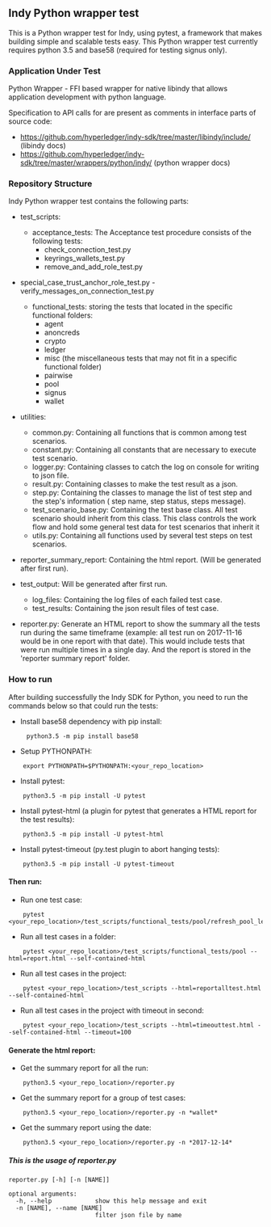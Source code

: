 ## Indy Python wrapper test

This is a Python wrapper test for Indy, using pytest, a framework that makes building simple and scalable tests easy.
This Python wrapper test currently requires python 3.5 and base58 (required for testing signus only).

### Application Under Test
Python Wrapper - FFI based wrapper for native libindy that allows application development with python language.

Specification to API calls for are present as comments in interface parts of source code:
* https://github.com/hyperledger/indy-sdk/tree/master/libindy/include/ (libindy docs)
* https://github.com/hyperledger/indy-sdk/tree/master/wrappers/python/indy/ (python wrapper docs)

### Repository Structure
Indy Python wrapper test contains the following parts:
 
- test_scripts:
     - acceptance_tests: The Acceptance test procedure consists of the following tests:
          - check_connection_test.py
          - keyrings_wallets_test.py 
          - remove_and_add_role_test.py 

- special_case_trust_anchor_role_test.py 
          - verify_messages_on_connection_test.py
     - functional_tests: storing the tests that located in the specific functional folders:
          - agent
          - anoncreds
          - crypto
          - ledger
          - misc (the miscellaneous tests that may not fit in a specific functional folder)
          - pairwise
          - pool
          - signus
          - wallet
           
- utilities:
     - common.py: Containing all functions that is common among test scenarios.
     - constant.py: Containing all constants that are necessary to execute test scenario.
     - logger.py: Containing classes to catch the log on console for writing to json file.
     - result.py: Containing classes to make the test result as a json.
     - step.py: Containing the classes to manage the list of test step and the step's information ( step name, step status, steps message).
     - test_scenario_base.py: Containing the test base class. All test scenario should inherit from this class. This class controls the work flow and hold some general test data for test scenarios that inherit it
     - utils.py: Containing all functions used by several test steps on test scenarios.

- reporter_summary_report: Containing the html report. (Will be generated after first run).
- test_output:  Will be generated after first run.
     - log_files: Containing the log files of each failed test case.
     - test_results: Containing the json result files of test case.

- reporter.py: Generate an HTML report to show the summary all the tests run during the same timeframe (example: all test run on 2017-11-16 would be in one report with that date). This would include tests that were run multiple times in a single day. And the report is stored in the 'reporter summary report' folder.

### How to run

After building successfully the Indy SDK for Python, you need to run the commands below so that could run the tests:

- Install base58 dependency with pip install: 
```
     python3.5 -m pip install base58
```
- Setup PYTHONPATH: 
```
    export PYTHONPATH=$PYTHONPATH:<your_repo_location>
```
- Install pytest:
```
    python3.5 -m pip install -U pytest
```
- Install pytest-html (a plugin for pytest that generates a HTML report for the test results):
```
    python3.5 -m pip install -U pytest-html
```
- Install pytest-timeout (py.test plugin to abort hanging tests):
```
    python3.5 -m pip install -U pytest-timeout
```

#### Then run:
- Run one test case:
```
    pytest <your_repo_location>/test_scripts/functional_tests/pool/refresh_pool_ledger_works_with_valid_data_test.py
```
- Run all test cases in a folder:
```
    pytest <your_repo_location>/test_scripts/functional_tests/pool --html=report.html --self-contained-html
```
- Run all test cases in the project:
``` 
    pytest <your_repo_location>/test_scripts --html=reportalltest.html --self-contained-html
```
- Run all test cases in the project with timeout in second:
```
    pytest <your_repo_location>/test_scripts --html=timeouttest.html --self-contained-html --timeout=100
```

#### Generate the html report:
- Get the summary report for all the run:
```
    python3.5 <your_repo_location>/reporter.py
```
- Get the summary report for a group of test cases:
```
    python3.5 <your_repo_location>/reporter.py -n *wallet*
```
- Get the summary report using the date:
```
    python3.5 <your_repo_location>/reporter.py -n *2017-12-14*
``` 

##### This is the usage of reporter.py	
```
reporter.py [-h] [-n [NAME]]

optional arguments:
  -h, --help            show this help message and exit
  -n [NAME], --name [NAME]
                        filter json file by name
```
